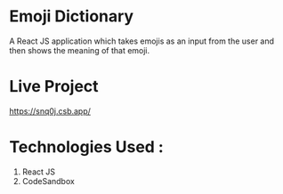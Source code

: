# Emoji Dictionary

A React JS application which takes emojis as an input from the user and then shows the meaning of that emoji.

# Live Project
https://snq0j.csb.app/

# Technologies Used :

1. React JS
2. CodeSandbox
